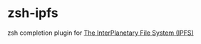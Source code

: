 # zsh-ipfs
zsh completion plugin for [The InterPlanetary File System (IPFS)][1]

[1]: http://ipfs.io/
